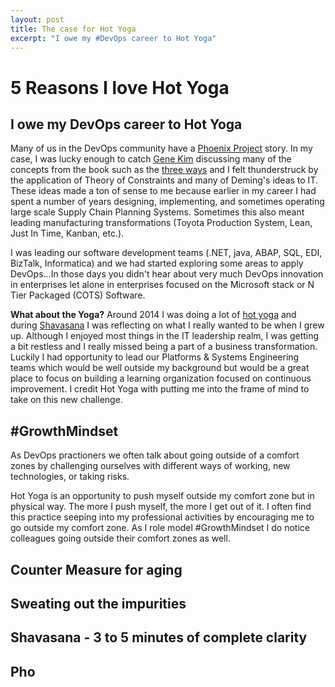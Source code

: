 ```yaml
---
layout: post
title: The case for Hot Yoga
excerpt: "I owe my #DevOps career to Hot Yoga"
---
```


# 5 Reasons I love Hot Yoga
## I owe my DevOps career to Hot Yoga

Many of us in the DevOps community have a [Phoenix Project](https://www.amazon.com/Phoenix-Project-DevOps-Helping-Business/dp/1942788290?keywords=phoenix+project&qid=1538282916&sr=8-1&ref=sr_1_1) story. In my case, I was lucky enough to catch [Gene Kim](@RealGeneKim) discussing many of the concepts from the book such as the [three ways](https://itrevolution.com/the-three-ways-principles-underpinning-devops/) and I felt thunderstruck by the application of Theory of Constraints and many of Deming's ideas to IT.  These ideas made a ton of sense to me because earlier in my career I had spent a number of years designing, implementing, and sometimes operating large scale Supply Chain Planning Systems.  Sometimes this also meant leading manufacturing transformations (Toyota Production System, Lean, Just In Time, Kanban, etc.). 

I was leading our software development teams (.NET, java, ABAP, SQL, EDI, BizTalk, Informatica) and we had started exploring some areas to apply DevOps...In those days you didn't hear about very much DevOps innovation in enterprises let alone in enterprises focused on the Microsoft stack or N Tier Packaged (COTS) Software.      

**What about the Yoga?** Around 2014 I was doing a lot of [hot yoga](https://en.wikipedia.org/wiki/Bikram_Yoga) and during [Shavasana](https://en.wikipedia.org/wiki/Shavasana) I was reflecting on what I really wanted to be when I grew up.  Although I enjoyed most things in the IT leadership realm, I was getting a bit restless and I really missed being a part of a business transformation. Luckily I had opportunity to lead our Platforms & Systems Engineering teams which would be well outside my background but would be a great place to focus on building a learning organization focused on continuous improvement.  I credit Hot Yoga with putting me into the frame of mind to take on this new challenge.

## #GrowthMindset
As DevOps practioners we often talk about going outside of a comfort zones by challenging ourselves with different ways of working, new technologies, or taking risks.  

Hot Yoga is an opportunity to push myself outside my comfort zone but in physical way.  The more I push myself, the more I get out of it. I often find this practice seeping into my professional activities by encouraging me to go outside my comfort zone.  As I role model #GrowthMindset I do notice colleagues going outside their comfort zones as well.
## Counter Measure for aging
## Sweating out the impurities
## Shavasana - 3 to 5 minutes of complete clarity
## Pho